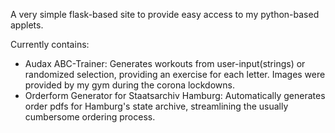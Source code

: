 A very simple flask-based site to provide easy access to my python-based applets.

Currently contains:
- Audax ABC-Trainer: Generates workouts from user-input(strings) or randomized selection, providing an exercise for each letter. Images were provided by my gym during the corona lockdowns.
- Orderform Generator for Staatsarchiv Hamburg: Automatically generates order pdfs for Hamburg's state archive, streamlining the usually cumbersome ordering process.
